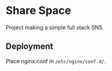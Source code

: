 # Share Space

Project making a simple full stack SNS.


## Deployment

Place nginx.conf in `/etc/nginx/conf.d/`.
